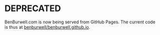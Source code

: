 DEPRECATED
==========

BenBurwell.com is now being served from GitHub Pages. The current code is thus at [benburwell/benburwell.github.io](/benburwell/benburwell.github.io).
